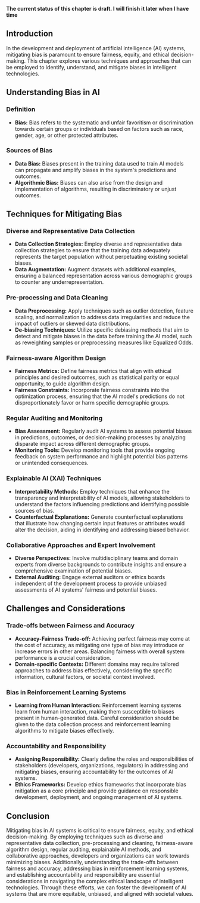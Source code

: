 **The current status of this chapter is draft. I will finish it later when I have time**

Introduction
------------

In the development and deployment of artificial intelligence (AI) systems, mitigating bias is paramount to ensure fairness, equity, and ethical decision-making. This chapter explores various techniques and approaches that can be employed to identify, understand, and mitigate biases in intelligent technologies.

Understanding Bias in AI
------------------------

### Definition

* **Bias:** Bias refers to the systematic and unfair favoritism or discrimination towards certain groups or individuals based on factors such as race, gender, age, or other protected attributes.

### Sources of Bias

* **Data Bias:** Biases present in the training data used to train AI models can propagate and amplify biases in the system's predictions and outcomes.
* **Algorithmic Bias:** Biases can also arise from the design and implementation of algorithms, resulting in discriminatory or unjust outcomes.

Techniques for Mitigating Bias
------------------------------

### Diverse and Representative Data Collection

* **Data Collection Strategies:** Employ diverse and representative data collection strategies to ensure that the training data adequately represents the target population without perpetuating existing societal biases.
* **Data Augmentation:** Augment datasets with additional examples, ensuring a balanced representation across various demographic groups to counter any underrepresentation.

### Pre-processing and Data Cleaning

* **Data Preprocessing:** Apply techniques such as outlier detection, feature scaling, and normalization to address data irregularities and reduce the impact of outliers or skewed data distributions.
* **De-biasing Techniques:** Utilize specific debiasing methods that aim to detect and mitigate biases in the data before training the AI model, such as reweighting samples or preprocessing measures like Equalized Odds.

### Fairness-aware Algorithm Design

* **Fairness Metrics:** Define fairness metrics that align with ethical principles and desired outcomes, such as statistical parity or equal opportunity, to guide algorithm design.
* **Fairness Constraints:** Incorporate fairness constraints into the optimization process, ensuring that the AI model's predictions do not disproportionately favor or harm specific demographic groups.

### Regular Auditing and Monitoring

* **Bias Assessment:** Regularly audit AI systems to assess potential biases in predictions, outcomes, or decision-making processes by analyzing disparate impact across different demographic groups.
* **Monitoring Tools:** Develop monitoring tools that provide ongoing feedback on system performance and highlight potential bias patterns or unintended consequences.

### Explainable AI (XAI) Techniques

* **Interpretability Methods:** Employ techniques that enhance the transparency and interpretability of AI models, allowing stakeholders to understand the factors influencing predictions and identifying possible sources of bias.
* **Counterfactual Explanations:** Generate counterfactual explanations that illustrate how changing certain input features or attributes would alter the decision, aiding in identifying and addressing biased behavior.

### Collaborative Approaches and Expert Involvement

* **Diverse Perspectives:** Involve multidisciplinary teams and domain experts from diverse backgrounds to contribute insights and ensure a comprehensive examination of potential biases.
* **External Auditing:** Engage external auditors or ethics boards independent of the development process to provide unbiased assessments of AI systems' fairness and potential biases.

Challenges and Considerations
-----------------------------

### Trade-offs between Fairness and Accuracy

* **Accuracy-Fairness Trade-off:** Achieving perfect fairness may come at the cost of accuracy, as mitigating one type of bias may introduce or increase errors in other areas. Balancing fairness with overall system performance is a crucial consideration.
* **Domain-specific Contexts:** Different domains may require tailored approaches to address bias effectively, considering the specific information, cultural factors, or societal context involved.

### Bias in Reinforcement Learning Systems

* **Learning from Human Interaction:** Reinforcement learning systems learn from human interaction, making them susceptible to biases present in human-generated data. Careful consideration should be given to the data collection process and reinforcement learning algorithms to mitigate biases effectively.

### Accountability and Responsibility

* **Assigning Responsibility:** Clearly define the roles and responsibilities of stakeholders (developers, organizations, regulators) in addressing and mitigating biases, ensuring accountability for the outcomes of AI systems.
* **Ethics Frameworks:** Develop ethics frameworks that incorporate bias mitigation as a core principle and provide guidance on responsible development, deployment, and ongoing management of AI systems.

Conclusion
----------

Mitigating bias in AI systems is critical to ensure fairness, equity, and ethical decision-making. By employing techniques such as diverse and representative data collection, pre-processing and cleaning, fairness-aware algorithm design, regular auditing, explainable AI methods, and collaborative approaches, developers and organizations can work towards minimizing biases. Additionally, understanding the trade-offs between fairness and accuracy, addressing bias in reinforcement learning systems, and establishing accountability and responsibility are essential considerations in navigating the complex ethical landscape of intelligent technologies. Through these efforts, we can foster the development of AI systems that are more equitable, unbiased, and aligned with societal values.
